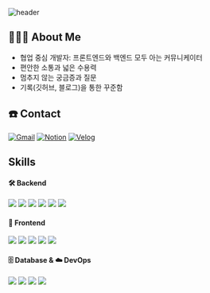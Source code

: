 ![header](https://capsule-render.vercel.app/api?type=transparent&height=200&text=🍒%20Welcome%20to%20my%20github%20🍒&fontSize=40&fontColor=FFC0CB)

## 🙋🏻‍♀️ About Me
- 협업 중심 개발자: 프론트엔드와 백엔드 모두 아는 커뮤니케이터
- 편안한 소통과 넓은 수용력
- 멈추지 않는 궁금증과 질문
- 기록(깃허브, 블로그)을 통한 꾸준함

## ☎️ Contact
[![Gmail](https://img.shields.io/badge/goodpretty0325@gmail.com-DB4437?style=flat-square&logo=Gmail&logoColor=white)](mailto:goodpretty0325@gmail.com)
[![Notion](https://img.shields.io/badge/Notion-000000?style=flat-square&logo=Notion&logoColor=white)](https://www.notion.so/11611b3dfa7e8003b5f1ef446a351cc7)
[![Velog](https://img.shields.io/badge/Velog-20C997?style=flat-square&logo=velog&logoColor=white)](https://velog.io/@lu__study__log/posts)

## Skills
<h4>🛠 Backend</h4>
<div>
  <img src="https://img.shields.io/badge/java-007396?style=flat-square&logo=java&logoColor=white"/>
  <img src="https://img.shields.io/badge/Spring-6DB33F?style=flat-square&logo=Spring&logoColor=white"/>
  <img src="https://img.shields.io/badge/Spring%20Boot-6DB33F?style=flat-square&logo=springboot&logoColor=white"/>
  <img src="https://img.shields.io/badge/JPA-59666C?style=flat-square&logo=hibernate&logoColor=white"/>
  <img src="https://img.shields.io/badge/MyBatis-0052CC?style=flat-square&logo=MyBatis&logoColor=white"/>
  <img src="https://img.shields.io/badge/Thymeleaf-005F0F?style=flat-square&logo=thymeleaf&logoColor=white"/>
</div>

<h4>🎨 Frontend</h4>
<div>
  <img src="https://img.shields.io/badge/JavaScript-F7DF1E?style=flat-square&logo=javascript&logoColor=black"/>
  <img src="https://img.shields.io/badge/HTML5-E34F26?style=flat-square&logo=html5&logoColor=white"/>
  <img src="https://img.shields.io/badge/CSS3-1572B6?style=flat-square&logo=css3&logoColor=white"/>
  <img src="https://img.shields.io/badge/React-61DAFB?style=flat-square&logo=React&logoColor=black"/>
  <img src="https://img.shields.io/badge/Tailwind%20CSS-06B6D4?style=flat-square&logo=tailwindcss&logoColor=white"/>
</div>

<h4>🗄️ Database & ☁️ DevOps</h4>
<div>
  <img src="https://img.shields.io/badge/MySQL-4479A1?style=flat-square&logo=mysql&logoColor=white"/>
  <img src="https://img.shields.io/badge/NCP-03C75A?style=flat-square&logo=naver&logoColor=white"/>
  <img src="https://img.shields.io/badge/GitHub%20Actions-2088FF?style=flat-square&logo=githubactions&logoColor=white"/>
  <img src="https://img.shields.io/badge/Docker-2496ED?style=flat-square&logo=docker&logoColor=white"/>
</div>
